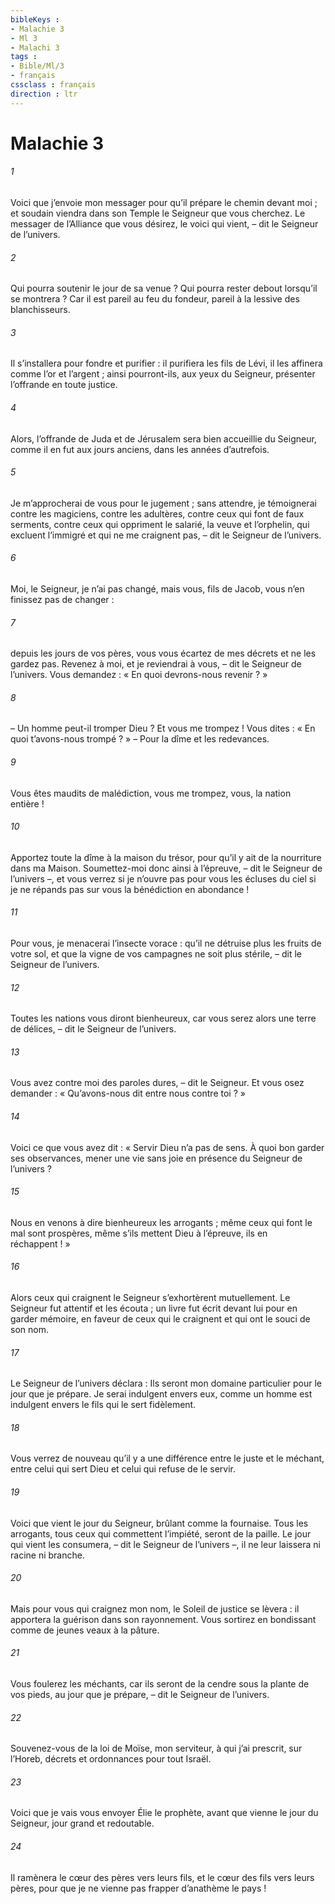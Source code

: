 ```yaml
---
bibleKeys : 
- Malachie 3
- Ml 3
- Malachi 3
tags : 
- Bible/Ml/3
- français
cssclass : français
direction : ltr
---
```


# Malachie 3

###### 1
Voici que j’envoie mon messager
pour qu’il prépare le chemin devant moi ;
et soudain viendra dans son Temple
le Seigneur que vous cherchez.
Le messager de l’Alliance que vous désirez,
le voici qui vient, – dit le Seigneur de l’univers.
###### 2
Qui pourra soutenir le jour de sa venue ?
Qui pourra rester debout lorsqu’il se montrera ?
Car il est pareil au feu du fondeur,
pareil à la lessive des blanchisseurs.
###### 3
Il s’installera pour fondre et purifier :
il purifiera les fils de Lévi,
il les affinera comme l’or et l’argent ;
ainsi pourront-ils, aux yeux du Seigneur,
présenter l’offrande en toute justice.
###### 4
Alors, l’offrande de Juda et de Jérusalem
sera bien accueillie du Seigneur,
comme il en fut aux jours anciens,
dans les années d’autrefois.
###### 5
Je m’approcherai de vous pour le jugement ;
sans attendre, je témoignerai
contre les magiciens, contre les adultères,
contre ceux qui font de faux serments,
contre ceux qui oppriment le salarié, la veuve et l’orphelin,
qui excluent l’immigré et qui ne me craignent pas,
– dit le Seigneur de l’univers.
###### 6
Moi, le Seigneur, je n’ai pas changé,
mais vous, fils de Jacob, vous n’en finissez pas de changer :
###### 7
depuis les jours de vos pères,
vous vous écartez de mes décrets et ne les gardez pas.
Revenez à moi, et je reviendrai à vous,
– dit le Seigneur de l’univers.
Vous demandez : « En quoi devrons-nous revenir ? »
###### 8
– Un homme peut-il tromper Dieu ?
Et vous me trompez !
Vous dites : « En quoi t’avons-nous trompé ? »
– Pour la dîme et les redevances.
###### 9
Vous êtes maudits de malédiction,
vous me trompez, vous, la nation entière !
###### 10
Apportez toute la dîme à la maison du trésor,
pour qu’il y ait de la nourriture dans ma Maison.
Soumettez-moi donc ainsi à l’épreuve,
– dit le Seigneur de l’univers –,
et vous verrez si je n’ouvre pas pour vous les écluses du ciel
si je ne répands pas sur vous la bénédiction en abondance !
###### 11
Pour vous, je menacerai l’insecte vorace :
qu’il ne détruise plus les fruits de votre sol,
et que la vigne de vos campagnes ne soit plus stérile,
– dit le Seigneur de l’univers.
###### 12
Toutes les nations vous diront bienheureux,
car vous serez alors une terre de délices,
– dit le Seigneur de l’univers.
###### 13
Vous avez contre moi des paroles dures,
– dit le Seigneur.
Et vous osez demander :
« Qu’avons-nous dit entre nous contre toi ? »
###### 14
Voici ce que vous avez dit :
« Servir Dieu n’a pas de sens.
À quoi bon garder ses observances,
mener une vie sans joie
en présence du Seigneur de l’univers ?
###### 15
Nous en venons à dire bienheureux les arrogants ;
même ceux qui font le mal sont prospères,
même s’ils mettent Dieu à l’épreuve,
ils en réchappent ! »
###### 16
Alors ceux qui craignent le Seigneur
s’exhortèrent mutuellement.
Le Seigneur fut attentif et les écouta ;
un livre fut écrit devant lui pour en garder mémoire,
en faveur de ceux qui le craignent
et qui ont le souci de son nom.
###### 17
Le Seigneur de l’univers déclara :
Ils seront mon domaine particulier
pour le jour que je prépare.
Je serai indulgent envers eux,
comme un homme est indulgent
envers le fils qui le sert fidèlement.
###### 18
Vous verrez de nouveau qu’il y a une différence
entre le juste et le méchant,
entre celui qui sert Dieu et celui qui refuse de le servir.
###### 19
Voici que vient le jour du Seigneur,
brûlant comme la fournaise.
Tous les arrogants, tous ceux qui commettent l’impiété,
seront de la paille.
Le jour qui vient les consumera,
– dit le Seigneur de l’univers –,
il ne leur laissera ni racine ni branche.
###### 20
Mais pour vous qui craignez mon nom,
le Soleil de justice se lèvera :
il apportera la guérison dans son rayonnement.
Vous sortirez en bondissant
comme de jeunes veaux à la pâture.
###### 21
Vous foulerez les méchants,
car ils seront de la cendre sous la plante de vos pieds,
au jour que je prépare,
– dit le Seigneur de l’univers.
###### 22
Souvenez-vous de la loi de Moïse, mon serviteur,
à qui j’ai prescrit, sur l’Horeb, décrets et ordonnances pour tout Israël.
###### 23
Voici que je vais vous envoyer Élie le prophète,
avant que vienne le jour du Seigneur,
jour grand et redoutable.
###### 24
Il ramènera le cœur des pères vers leurs fils,
et le cœur des fils vers leurs pères,
pour que je ne vienne pas frapper d’anathème le pays !
